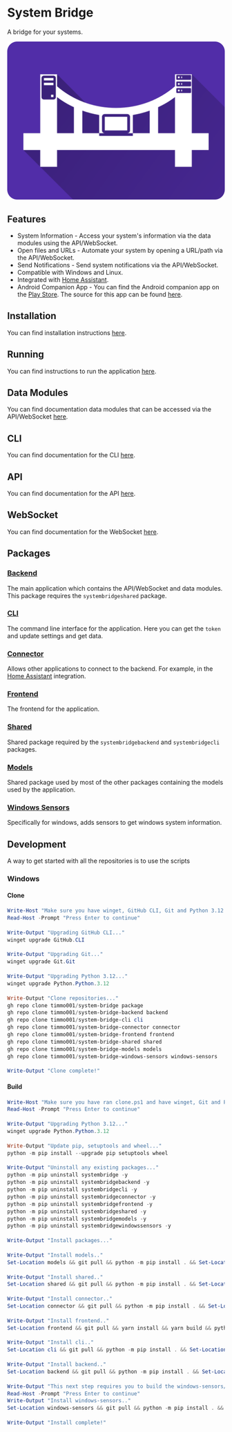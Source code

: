 # System Bridge

A bridge for your systems.

![Logo](./resources/system-bridge-rect.png)

## Features

- System Information - Access your system's information via the data modules using the API/WebSocket.
- Open files and URLs - Automate your system by opening a URL/path via the API/WebSocket.
- Send Notifications - Send system notifications via the API/WebSocket.
- Compatible with Windows and Linux.
- Integrated with [Home Assistant](https://www.home-assistant.io/integrations/system_bridge).
- Android Companion App - You can find the Android companion app on the [Play Store](https://play.google.com/store/apps/details?id=dev.timmo.systembridge). The source for this app can be found [here](https://github.com/timmo001/system-bridge-android-companion).

## Installation

You can find installation instructions [here](https://system-bridge.timmo.dev/docs/install).

## Running

You can find instructions to run the application [here](https://system-bridge.timmo.dev/docs/running).

## Data Modules

You can find documentation data modules that can be accessed via the API/WebSocket [here](https://system-bridge.timmo.dev/#modules).

## CLI

You can find documentation for the CLI [here](https://system-bridge.timmo.dev/docs/cli).

## API

You can find documentation for the API [here](https://system-bridge.timmo.dev/docs/api/data).

## WebSocket

You can find documentation for the WebSocket [here](https://system-bridge.timmo.dev/docs/websocket/data-get).

## Packages

### [Backend](https://github.com/timmo001/system-bridge-backend)

The main application which contains the API/WebSocket and data modules. This package requires the `systembridgeshared` package.

### [CLI](https://github.com/timmo001/system-bridge-cli)

The command line interface for the application. Here you can get the `token` and update settings and get data.

### [Connector](https://github.com/timmo001/system-bridge-connector)

Allows other applications to connect to the backend. For example, in the [Home Assistant](https://www.home-assistant.io/integrations/system_bridge) integration.

### [Frontend](https://github.com/timmo001/system-bridge-frontend)

The frontend for the application.

### [Shared](https://github.com/timmo001/system-bridge-shared)

Shared package required by the `systembridgebackend` and `systembridgecli` packages.

### [Models](https://github.com/timmo001/system-bridge-models)

Shared package used by most of the other packages containing the models used by the application.

### [Windows Sensors](https://github.com/timmo001/system-bridge-windows-sensors)

Specifically for windows, adds sensors to get windows system information.

## Development

A way to get started with all the repositories is to use the scripts

### Windows

#### Clone

```powershell
Write-Host "Make sure you have winget, GitHub CLI, Git and Python 3.12 installed before running this script!"
Read-Host -Prompt "Press Enter to continue"

Write-Output "Upgrading GitHub CLI..."
winget upgrade GitHub.CLI

Write-Output "Upgrading Git..."
winget upgrade Git.Git

Write-Output "Upgrading Python 3.12..."
winget upgrade Python.Python.3.12

Write-Output "Clone repositories..."
gh repo clone timmo001/system-bridge package
gh repo clone timmo001/system-bridge-backend backend
gh repo clone timmo001/system-bridge-cli cli
gh repo clone timmo001/system-bridge-connector connector
gh repo clone timmo001/system-bridge-frontend frontend
gh repo clone timmo001/system-bridge-shared shared
gh repo clone timmo001/system-bridge-models models
gh repo clone timmo001/system-bridge-windows-sensors windows-sensors

Write-Output "Clone complete!"
```

#### Build

```powershell
Write-Host "Make sure you have ran clone.ps1 and have winget, Git and Python 3.12 installed before running this script!"
Read-Host -Prompt "Press Enter to continue"

Write-Output "Upgrading Python 3.12..."
winget upgrade Python.Python.3.12

Write-Output "Update pip, setuptools and wheel..."
python -m pip install --upgrade pip setuptools wheel

Write-Output "Uninstall any existing packages..."
python -m pip uninstall systembridge -y
python -m pip uninstall systembridgebackend -y
python -m pip uninstall systembridgecli -y
python -m pip uninstall systembridgeconnector -y
python -m pip uninstall systembridgefrontend -y
python -m pip uninstall systembridgeshared -y
python -m pip uninstall systembridgemodels -y
python -m pip uninstall systembridgewindowssensors -y

Write-Output "Install packages..."

Write-Output "Install models.."
Set-Location models && git pull && python -m pip install . && Set-Location ..

Write-Output "Install shared.."
Set-Location shared && git pull && python -m pip install . && Set-Location ..

Write-Output "Install connector.."
Set-Location connector && git pull && python -m pip install . && Set-Location ..

Write-Output "Install frontend.."
Set-Location frontend && git pull && yarn install && yarn build && python -m pip install . && Set-Location ..

Write-Output "Install cli.."
Set-Location cli && git pull && python -m pip install . && Set-Location ..

Write-Output "Install backend.."
Set-Location backend && git pull && python -m pip install . && Set-Location ..

Write-Output "This next step requires you to build the windows-sensors/WindowsSensors/WindowsSensors.sln solution in Visual Studio."
Read-Host -Prompt "Press Enter to continue"
Write-Output "Install windows-sensors.."
Set-Location windows-sensors && git pull && python -m pip install . && Set-Location ..

Write-Output "Install complete!"
```
